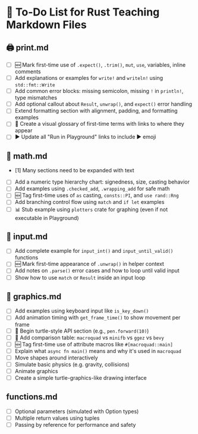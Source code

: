 # 📝 To-Do List for Rust Teaching Markdown Files

## 🖨️ print.md

- [ ] 🆕 Mark first-time use of `.expect()`, `.trim()`, `mut`, `use`, variables, inline comments
- [ ] Add explanations or examples for `write!` and `writeln!` using `std::fmt::Write`
- [ ] Add common error blocks: missing semicolon, missing `!` in `println!`, type mismatches
- [ ] Add optional callout about `Result`, `unwrap()`, and `expect()` error handling
- [ ] Extend formatting section with alignment, padding, and formatting examples
- [ ] 📌 Create a visual glossary of first-time terms with links to where they appear
- [ ] ▶️ Update all "Run in Playground" links to include ▶️ emoji

## 🧮 math.md

- [1] Many sections need to be expanded with text
- [ ] Add a numeric type hierarchy chart: signedness, size, casting behavior
- [ ] Add examples using `.checked_add`, `.wrapping_add` for safe math
- [ ] 🆕 Tag first-time uses of `as` casting, `consts::PI`, and `use rand::Rng`
- [ ] Add branching control flow using `match` and `if let` examples
- [ ] 📊 Stub example using `plotters` crate for graphing (even if not executable in Playground)

## 🧾 input.md

- [ ] Add complete example for `input_int()` and `input_until_valid()` functions
- [ ] 🆕 Mark first-time appearance of `.unwrap()` in helper context
- [ ] Add notes on `.parse()` error cases and how to loop until valid input
- [ ] Show how to use `match` or `Result` inside an input loop

## 🎨 graphics.md

- [ ] Add examples using keyboard input like `is_key_down()`
- [ ] Add animation timing with `get_frame_time()` to show movement per frame
- [ ] 🐢 Begin turtle-style API section (e.g., `pen.forward(10)`)
- [ ] 📖 Add comparison table: `macroquad` vs `minifb` vs `ggez` vs `bevy`
- [ ] 🆕 Tag first-time use of attribute macros like `#[macroquad::main]`
- [ ] Explain what `async fn main()` means and why it's used in `macroquad`
- [ ] Move shapes around interactively
- [ ] Simulate basic physics (e.g. gravity, collisions)
- [ ] Animate graphics
- [ ] Create a simple turtle-graphics-like drawing interface

## functions.md

- [ ] Optional parameters (simulated with Option types)
- [ ] Multiple return values using tuples
- [ ] Passing by reference for performance and safety

